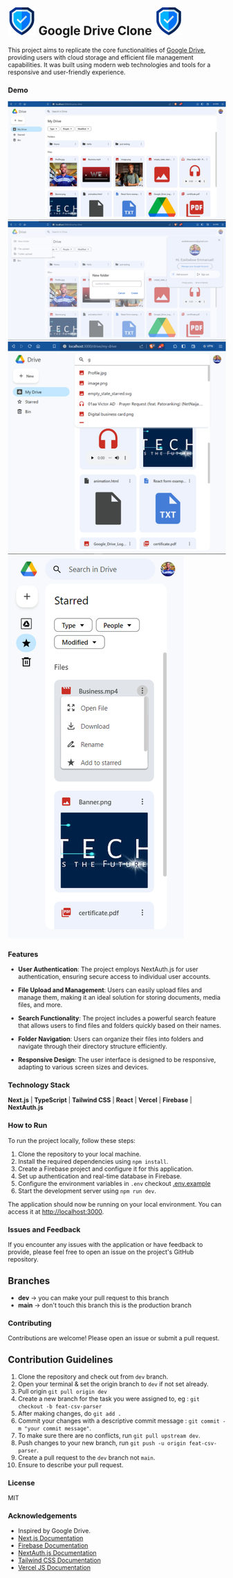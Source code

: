 # ![Google Drive Clone](./public/logo.png) Google Drive Clone ![Google Drive Clone](./public/logo.png)

This project aims to replicate the core functionalities of [Google Drive](https://drive.google.com/drive/my-drive), providing users with cloud storage and efficient file management capabilities. It was built using modern web technologies and tools for a responsive and user-friendly experience.

### Demo

![Desktop mode](./public/desktop.png)
![Desktop mode](./public/desktop2.png)
![Tablet mode](./public/tablet.png)
![Mobile Mode](./public/mobile.png)

### Features

- **User Authentication**: The project employs NextAuth.js for user authentication, ensuring secure access to individual user accounts.

- **File Upload and Management**: Users can easily upload files and manage them, making it an ideal solution for storing documents, media files, and more.

- **Search Functionality**: The project includes a powerful search feature that allows users to find files and folders quickly based on their names.

- **Folder Navigation**: Users can organize their files into folders and navigate through their directory structure efficiently.

- **Responsive Design**: The user interface is designed to be responsive, adapting to various screen sizes and devices.

### Technology Stack

**Next.js** | **TypeScript** | **Tailwind CSS** | **React** | **Vercel** | **Firebase** | **NextAuth.js**

### How to Run

To run the project locally, follow these steps:

1. Clone the repository to your local machine.
2. Install the required dependencies using `npm install`.
3. Create a Firebase project and configure it for this application.
4. Set up authentication and real-time database in Firebase.
5. Configure the environment variables in `.env` checkout [.env.example](./.env.example)
6. Start the development server using `npm run dev`.

The application should now be running on your local environment. You can access it at [http://localhost:3000](http://localhost:3000).

### Issues and Feedback

If you encounter any issues with the application or have feedback to provide, please feel free to open an issue on the project's GitHub repository.

## Branches

- **dev** -> you can make your pull request to this branch
- **main** -> don't touch this branch this is the production branch

### Contributing

Contributions are welcome! Please open an issue or submit a pull request.

## Contribution Guidelines

1. Clone the repository and check out from `dev` branch.
2. Open your terminal & set the origin branch to `dev` if not set already.
3. Pull origin `git pull origin dev`
4. Create a new branch for the task you were assigned to, eg : `git checkout -b feat-csv-parser`
5. After making changes, do `git add .`
6. Commit your changes with a descriptive commit message : `git commit -m "your commit message"`.
7. To make sure there are no conflicts, run `git pull upstream dev`.
8. Push changes to your new branch, run `git push -u origin feat-csv-parser`.
9. Create a pull request to the `dev` branch not `main`.
10. Ensure to describe your pull request.

### License

MIT

### Acknowledgements

- Inspired by Google Drive.
- [Next.js Documentation](https://nextjs.org/docs/getting-started)
- [Firebase Documentation](https://firebase.google.com/docs)
- [NextAuth.js Documentation](https://next-auth.js.org/getting-started/introduction)
- [Tailwind CSS Documentation](https://tailwindcss.com/docs)
- [Vercel JS Documentation](https://vercel.com/docs)
